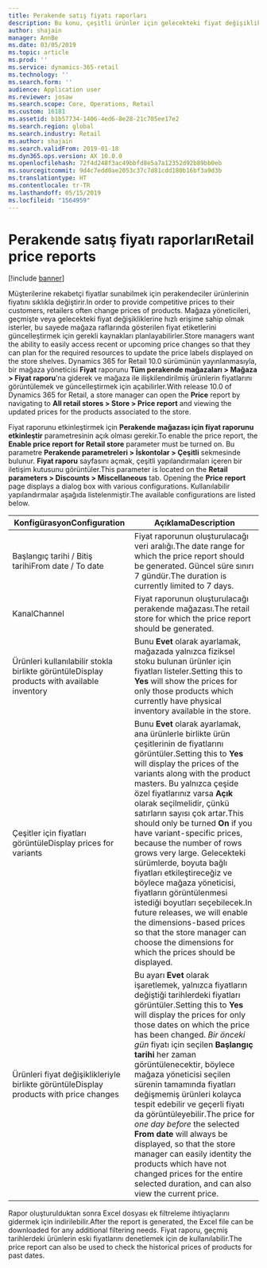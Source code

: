 ```yaml
---
title: Perakende satış fiyatı raporları
description: Bu konu, çeşitli ürünler için gelecekteki fiyat değişiklikleri görmek için kullanılan fiyat raporlama özelliğine bir genel bakış sağlar.
author: shajain
manager: AnnBe
ms.date: 03/05/2019
ms.topic: article
ms.prod: ''
ms.service: dynamics-365-retail
ms.technology: ''
ms.search.form: ''
audience: Application user
ms.reviewer: josaw
ms.search.scope: Core, Operations, Retail
ms.custom: 16181
ms.assetid: b1b57734-1406-4ed6-8e28-21c705ee17e2
ms.search.region: global
ms.search.industry: Retail
ms.author: shajain
ms.search.validFrom: 2019-01-18
ms.dyn365.ops.version: AX 10.0.0
ms.openlocfilehash: 72f4d248f3ac49bbfd8e5a7a12352d92b89bb0eb
ms.sourcegitcommit: 9d4c7edd0ae2053c37c7d81cdd180b16bf3a9d3b
ms.translationtype: HT
ms.contentlocale: tr-TR
ms.lasthandoff: 05/15/2019
ms.locfileid: "1564959"
---
```

# <a name="retail-price-reports"></a><span data-ttu-id="c87a4-103">Perakende satış fiyatı raporları</span><span class="sxs-lookup"><span data-stu-id="c87a4-103">Retail price reports</span></span>

[!include [banner](includes/banner.md)]


<span data-ttu-id="c87a4-104">Müşterilerine rekabetçi fiyatlar sunabilmek için perakendeciler ürünlerinin fiyatını sıklıkla değiştirir.</span><span class="sxs-lookup"><span data-stu-id="c87a4-104">In order to provide competitive prices to their customers, retailers often change prices of products.</span></span> <span data-ttu-id="c87a4-105">Mağaza yöneticileri, geçmişte veya gelecekteki fiyat değişikliklerine hızlı erişime sahip olmak isterler, bu sayede mağaza raflarında gösterilen fiyat etiketlerini güncelleştirmek için gerekli kaynakları planlayabilirler.</span><span class="sxs-lookup"><span data-stu-id="c87a4-105">Store managers want the ability to easily access recent or upcoming price changes so that they can plan for the required resources to update the price labels displayed on the store shelves.</span></span> <span data-ttu-id="c87a4-106">Dynamics 365 for Retail 10.0 sürümünün yayınlanmasıyla, bir mağaza yöneticisi **Fiyat** raporunu **Tüm perakende mağazaları \> Mağaza \> Fiyat raporu**'na giderek ve mağaza ile ilişkilendirilmiş ürünlerin fiyatlarını görüntülemek ve güncelleştirmek için açabilirler.</span><span class="sxs-lookup"><span data-stu-id="c87a4-106">With release 10.0 of Dynamics 365 for Retail, a store manager can open the **Price** report by navigating to **All retail stores \> Store \> Price report** and viewing the updated prices for the products associated to the store.</span></span> 

<span data-ttu-id="c87a4-107">Fiyat raporunu etkinleştirmek için **Perakende mağazası için fiyat raporunu etkinleştir** parametresinin açık olması gerekir.</span><span class="sxs-lookup"><span data-stu-id="c87a4-107">To enable the price report, the **Enable price report for Retail store** parameter must be turned on.</span></span> <span data-ttu-id="c87a4-108">Bu parametre **Perakende parametreleri \> İskontolar \> Çeşitli** sekmesinde bulunur. **Fiyat raporu** sayfasını açmak, çeşitli yapılandırmaları içeren bir iletişim kutusunu görüntüler.</span><span class="sxs-lookup"><span data-stu-id="c87a4-108">This parameter is located on the **Retail parameters \> Discounts \> Miscellaneous** tab. Opening the **Price report** page displays a dialog box with various configurations.</span></span> <span data-ttu-id="c87a4-109">Kullanılabilir yapılandırmalar aşağıda listelenmiştir.</span><span class="sxs-lookup"><span data-stu-id="c87a4-109">The available configurations are listed below.</span></span>

| <span data-ttu-id="c87a4-110">Konfigürasyon</span><span class="sxs-lookup"><span data-stu-id="c87a4-110">Configuration</span></span> | <span data-ttu-id="c87a4-111">Açıklama</span><span class="sxs-lookup"><span data-stu-id="c87a4-111">Description</span></span> |
|---|---|
| <span data-ttu-id="c87a4-112">Başlangıç tarihi / Bitiş tarihi</span><span class="sxs-lookup"><span data-stu-id="c87a4-112">From date / To date</span></span>| <span data-ttu-id="c87a4-113">Fiyat raporunun oluşturulacağı veri aralığı.</span><span class="sxs-lookup"><span data-stu-id="c87a4-113">The date range for which the price report should be generated.</span></span> <span data-ttu-id="c87a4-114">Güncel süre sınırı 7 gündür.</span><span class="sxs-lookup"><span data-stu-id="c87a4-114">The duration is currently limited to 7 days.</span></span> |
| <span data-ttu-id="c87a4-115">Kanal</span><span class="sxs-lookup"><span data-stu-id="c87a4-115">Channel</span></span>| <span data-ttu-id="c87a4-116">Fiyat raporunun oluşturulacağı perakende mağazası.</span><span class="sxs-lookup"><span data-stu-id="c87a4-116">The retail store for which the price report should be generated.</span></span> |
| <span data-ttu-id="c87a4-117">Ürünleri kullanılabilir stokla birlikte görüntüle</span><span class="sxs-lookup"><span data-stu-id="c87a4-117">Display products with available inventory</span></span>| <span data-ttu-id="c87a4-118">Bunu **Evet** olarak ayarlamak, mağazada yalnızca fiziksel stoku bulunan ürünler için fiyatları listeler.</span><span class="sxs-lookup"><span data-stu-id="c87a4-118">Setting this to **Yes** will show the prices for only those products which currently have physical inventory available in the store.</span></span> |
| <span data-ttu-id="c87a4-119">Çeşitler için fiyatları görüntüle</span><span class="sxs-lookup"><span data-stu-id="c87a4-119">Display prices for variants</span></span> | <span data-ttu-id="c87a4-120">Bunu **Evet** olarak ayarlamak, ana ürünlerle birlikte ürün çeşitlerinin de fiyatlarını görüntüler.</span><span class="sxs-lookup"><span data-stu-id="c87a4-120">Setting this to **Yes** will display the prices of the variants along with the product masters.</span></span> <span data-ttu-id="c87a4-121">Bu yalnızca çeşide özel fiyatlarınız varsa **Açık** olarak seçilmelidir, çünkü satırların sayısı çok artar.</span><span class="sxs-lookup"><span data-stu-id="c87a4-121">This should only be turned **On** if you have variant-specific prices, because the number of rows grows very large.</span></span> <span data-ttu-id="c87a4-122">Gelecekteki sürümlerde, boyuta bağlı fiyatları etkileştireceğiz ve böylece mağaza yöneticisi, fiyatların görüntülenmesi istediği boyutları seçebilecek.</span><span class="sxs-lookup"><span data-stu-id="c87a4-122">In future releases, we will enable the dimensions-based prices so that the store manager can choose the dimensions for which the prices should be displayed.</span></span> |
| <span data-ttu-id="c87a4-123">Ürünleri fiyat değişiklikleriyle birlikte görüntüle</span><span class="sxs-lookup"><span data-stu-id="c87a4-123">Display products with price changes</span></span> | <span data-ttu-id="c87a4-124">Bu ayarı **Evet** olarak işaretlemek, yalnızca fiyatların değiştiği tarihlerdeki fiyatları görüntüler.</span><span class="sxs-lookup"><span data-stu-id="c87a4-124">Setting this to **Yes** will display the prices for only those dates on which the price has been changed.</span></span> <span data-ttu-id="c87a4-125">*Bir önceki gün* fiyatı için seçilen **Başlangıç tarihi** her zaman görüntülenecektir, böylece mağaza yöneticisi seçilen sürenin tamamında fiyatları değişmemiş ürünleri kolayca tespit edebilir ve geçerli fiyatı da görüntüleyebilir.</span><span class="sxs-lookup"><span data-stu-id="c87a4-125">The price for *one day before* the selected **From date** will always be displayed, so that the store manager can easily identity the products which have not changed prices for the entire selected duration, and can also view the current price.</span></span> |

<span data-ttu-id="c87a4-126">Rapor oluşturulduktan sonra Excel dosyası ek filtreleme ihtiyaçlarını gidermek için indirilebilir.</span><span class="sxs-lookup"><span data-stu-id="c87a4-126">After the report is generated, the Excel file can be downloaded for any additional filtering needs.</span></span> <span data-ttu-id="c87a4-127">Fiyat raporu, geçmiş tarihlerdeki ürünlerin eski fiyatlarını denetlemek için de kullanılabilir.</span><span class="sxs-lookup"><span data-stu-id="c87a4-127">The price report can also be used to check the historical prices of products for past dates.</span></span>
